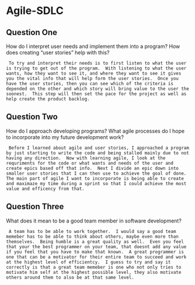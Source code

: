 # Agile-SDLC

## Question One
How do I interpret user needs and implement them into a program? How does creating “user stories” help with this?

     To try and interpret their needs is to first listen to what the user is trying to get out of the program.  With listening to what the user wants, how they want to see it, and where they want to see it gives you the vital info that will help form the user stories.  Once you have the user stories, then you can see which of the criteria is depended on the other and which story will bring value to the user the soonest.  This step will then set the pace for the project as well as help create the product backlog. 

## Question Two

How do I approach developing programs? What agile processes do I hope to incorporate into my future development work?

     Before I learned about agile and user stories, I approached a program by just starting to write the code and being stalled mainly due to not having any direction.  Now with learning agile, I look at the requriments for the code or what wants and needs of the user and create epics based off that info.  Next I divide an epic down into smaller user stories that I can then use to achieve the goal of done.  The main part of agile I want to incorporate is being able to create and maximaze my time during a sprint so that I could achieve the most value and efficency from that.

## Question Three
What does it mean to be a good team member in software development?

     A team has to be able to work together.  I would say a good team memeber has to be able to think about others, maybe even more than themselves.  Being humble is a great quality as well.  Even you feel that your the best programmer on your team, that doesnt add any value if you feel that you have to make that known.  A great programmer is one that can be a motivator for their entire team to succeed and work at the highest level of efficientcy.  I guess to try and say it correctly is that a great team memeber is one who not only tries to motivate him self at the highest possible level, they also motivate others around them to also be at that same level.  
